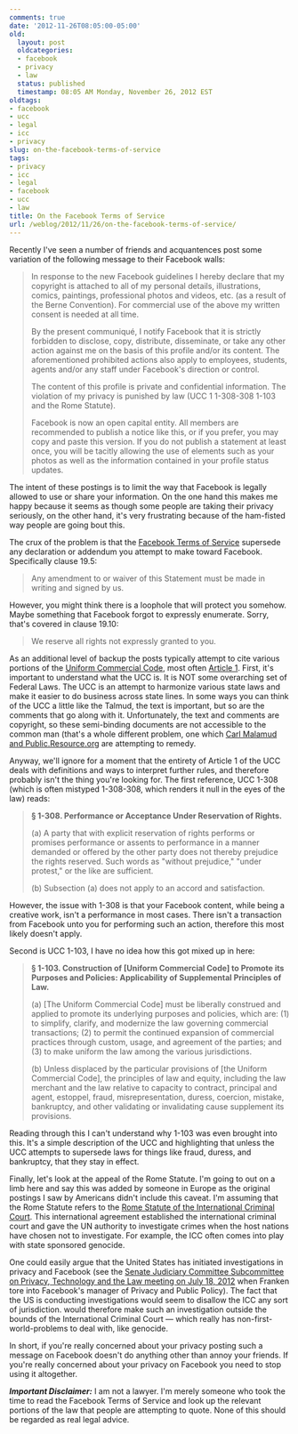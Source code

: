```yaml
---
comments: true
date: '2012-11-26T08:05:00-05:00'
old:
  layout: post
  oldcategories:
  - facebook
  - privacy
  - law
  status: published
  timestamp: 08:05 AM Monday, November 26, 2012 EST
oldtags:
- facebook
- ucc
- legal
- icc
- privacy
slug: on-the-facebook-terms-of-service
tags:
- privacy
- icc
- legal
- facebook
- ucc
- law
title: On the Facebook Terms of Service
url: /weblog/2012/11/26/on-the-facebook-terms-of-service/
---
```


Recently I've seen a number of friends and acquantences post some variation of the following message to their Facebook walls:

> In response to the new Facebook guidelines I hereby declare that my copyright is attached to all of my personal details, illustrations, comics, paintings, professional photos and videos, etc. (as a result of the Berne Convention). For commercial use of the above my written consent is needed at all time.
>
>By the present communiqué, I notify Facebook that it is strictly forbidden to disclose, copy, distribute, disseminate, or take any other action against me on the basis of this profile and/or its content. The aforementioned prohibited actions also apply to employees, students, agents and/or any staff under Facebook's direction or control.
>
>The content of this profile is private and confidential information. The violation of my privacy is punished by law (UCC 1 1-308-308 1-103 and the Rome Statute).
>
>Facebook is now an open capital entity. All members are recommended to publish a notice like this, or if you prefer, you may copy and paste this version. If you do not publish a statement at least once, you will be tacitly allowing the use of elements such as your photos as well as the information contained in your profile status updates.

The intent of these postings is to limit the way that Facebook is legally allowed to use or share your information. On the one hand this makes me happy because it seems as though some people are taking their privacy seriously, on the other hand, it's very frustrating because of the ham-fisted way people are going bout this.

The crux of the problem is that the [Facebook Terms of Service](https://www.facebook.com/legal/terms) supersede any declaration or addendum you attempt to make toward Facebook. Specifically clause 19.5:

> Any amendment to or waiver of this Statement must be made in writing and signed by us.

However, you might think there is a loophole that will protect you somehow. Maybe something that Facebook forgot to expressly enumerate. Sorry, that's covered in clause 19.10:

> We reserve all rights not expressly granted to you.

As an additional level of backup the posts typically attempt to cite various portions of the [Uniform Commercial Code](http://en.wikipedia.org/wiki/Uniform_Commercial_Code), most often [Article 1](http://www.law.cornell.edu/ucc/1/article1.htm). First, it's important to understand what the UCC is. It is NOT some overarching set of Federal Laws. The UCC is an attempt to harmonize various state laws and make it easier to do business across state lines. In some ways you can think of the UCC a little like the Talmud, the text is important, but so are the comments that go along with it. Unfortunately, the text and comments are copyright, so these semi-binding documents are not accessible to the common man (that's a whole different problem, one which [Carl Malamud and Public.Resource.org](http://public.resource.org/) are attempting to remedy.

Anyway, we'll ignore for a moment that the entirety of Article 1 of the UCC deals with definitions and ways to interpret further rules, and therefore probably isn't the thing you're looking for. The first reference, UCC 1-308 (which is often mistyped 1-308-308, which renders it null in the eyes of the law) reads:

> **§ 1-308. Performance or Acceptance Under Reservation of Rights.**
>
> (a) A party that with explicit reservation of rights performs or promises performance or assents to performance in a manner demanded or offered by the other party does not thereby prejudice the rights reserved. Such words as "without prejudice," "under protest," or the like are sufficient.
>
> (b) Subsection (a) does not apply to an accord and satisfaction.

However, the issue with 1-308 is that your Facebook content, while being a creative work, isn't a performance in most cases. There isn't a transaction from Facebook unto you for performing such an action, therefore this most likely doesn't apply.

Second is UCC 1-103, I have no idea how this got mixed up in here:

> **§ 1-103. Construction of [Uniform Commercial Code] to Promote its Purposes and Policies: Applicability of Supplemental Principles of Law.**
>
> (a) [The Uniform Commercial Code] must be liberally construed and applied to promote its underlying purposes and policies, which are: (1) to simplify, clarify, and modernize the law governing commercial transactions; (2) to permit the continued expansion of commercial practices through custom, usage, and agreement of the parties; and (3) to make uniform the law among the various jurisdictions.
>
> (b) Unless displaced by the particular provisions of [the Uniform Commercial Code], the principles of law and equity, including the law merchant and the law relative to capacity to contract, principal and agent, estoppel, fraud, misrepresentation, duress, coercion, mistake, bankruptcy, and other validating or invalidating cause supplement its provisions.

Reading through this I can't understand why 1-103 was even brought into this. It's a simple description of the UCC and highlighting that unless the UCC attempts to supersede laws for things like fraud, duress, and bankruptcy, that they stay in effect.


Finally, let's look at the appeal of the Rome Statute. I'm going to out on a limb here and say this was added by someone in Europe as the original postings I saw by Americans didn't include this caveat. I'm assuming that the Rome Statute refers to the [Rome Statute of the International Criminal Court](http://en.wikipedia.org/wiki/Rome_Statute_of_the_International_Criminal_Court). This international agreement established the international criminal court and gave the UN authority to investigate crimes when the host nations have chosen not to investigate. For example, the ICC often comes into play with state sponsored genocide.

One could easily argue that the United States has initiated investigations in privacy and Facebook (see the [Senate Judiciary Committee Subcommittee on Privacy, Technology and the Law meeting on July 18, 2012](http://www.judiciary.senate.gov/hearings/hearing.cfm?id=daba530c0e84f5186d785e4894e78220) when Franken tore into Facebook's manager of Privacy and Public Policy). The fact that the US is conducting investigations would seem to disallow the ICC any sort of jurisdiction. would therefore make such an investigation outside the bounds of the International Criminal Court &mdash; which really has non-first-world-problems to deal with, like genocide.

In short, if you're really concerned about your privacy posting such a message on Facebook doesn't do anything other than annoy your friends. If you're really concerned about your privacy on Facebook you need to stop using it altogether.

***Important Disclaimer:*** I am not a lawyer. I'm merely someone who took the time to read the Facebook Terms of Service and look up the relevant portions of the law that people are attempting to quote. None of this should be regarded as real legal advice.